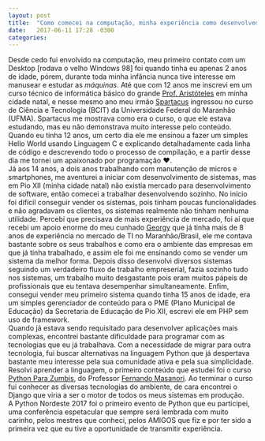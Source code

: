 ```yaml
---
layout: post
title:  "Como comecei na computação, minha experiência como desenvolvedor e apoio da Comunidade Python (Lighting Talk) - Python Nordeste 2017"
date:   2017-06-11 17:28 -0300
categories: 
---
```

Desde cedo fui envolvido na computação, meu primeiro contato com um Desktop [rodava o velho Windows 98] foi quando tinha eu apenas 2 anos de idade, pórem, durante toda minha infância nunca tive interesse em manusear e estudar as *máquinas*. Até que com 12 anos me inscrevi em um curso técnico de informática básico do grande [Prof. Aristóteles](https://www.facebook.com/aristoteles.macielcoelho) em minha cidade natal, e nesse mesmo ano meu irmão [Spartacus](https://www.instagram.com/spartacus.souza) ingressou no curso de Ciência e Tecnologia (BCIT) da Universidade Federal do Maranhão (UFMA). Spartacus me mostrava como era o curso, o que ele estava estudando, mas eu não demonstrava muito interesse pelo conteúdo. Quando eu tinha 12 anos, um certo dia ele me ensinou a fazer um simples Hello World usando Linguagem C e explicando detalhadamente cada linha de código e descrevendo todo o processo de compilação, e a partir desse dia me tornei um apaixonado por programação :heart:.  
Já aos 14 anos, a dois anos trabalhando com manutenção de micros e smartphones, me aventurei a iniciar com desenvolvimento de sistemas, mas em Pio XII (minha cidade natal) não existia mercado para desenvolvimento de software, então comecei a trabalhar desenvolvendo sozinho. No início foi difícil conseguir vender os sistemas, pois tinham poucas funcionalidades e não agradavam os clientes, os sistemas realmente não tinham nenhuma utilidade. Percebí que precisava de mais experiência de mercado, foi aí que recebi um apoio enorme do meu cunhado [Georgy](https://www.facebook.com/geopassos) que já tinha mais de 8 anos de experiência no mercado de TI no Maranhão/Brasil, ele me contava bastante sobre os seus trabalhos e como era o ambiente das empresas em que já tinha trabalhado, e assim ele foi me ensinando como se vender um sistema da melhor forma. Depois disso desenvolvi diversos sistemas seguindo um verdadeiro fluxo de trabalho empreserial, fazia sozinho tudo nos sistemas, um trabalho muito desgastante pois eram muitos pápeis de profissionais que eu tentava desempenhar simultaneamente. Enfim, consegui vender meu primeiro sistema quando tinha 15 anos de idade, era um simples gerenciador de conteúdo para o PME (Plano Municipal de Educação) da Secretaria de Educação de Pio XII, escrevi ele em PHP sem uso de framework.  
Quando já estava sendo requisitado para desenvolver aplicações mais complexas, encontrei bastante dificuldade para programar com as tecnologias que eu já trabalhava. Com a necessidade de migrar para outra tecnologia, fui buscar alternativas na linguagem Python que já despertava bastante meu interesse pela sua comunidade ativa e pela sua simplicidade. Resolvi aprender a linguagem, o primeiro conteúdo que estudei foi o curso [Python Para Zumbis](https://www.youtube.com/channel/UCripRddD4BnaMcU833ExuwA), do Professor [Fernando Masanori](https://www.facebook.com/fmasanori). Ao terminar o curso fui conhecer as diversas tecnologias do ambiente, de cara encontrei o Django que viria a ser o motor de todos os meus sistemas em produção.  
A Python Nordeste 2017 foi o primeiro evento de Python que eu participei, uma conferência espetacular que sempre será lembrada com muito carinho, pelos mestres que conheci, pelos AMIGOS que fiz e por ter sido a primeira vez que eu tive a oportunidade de transmitir experiência.